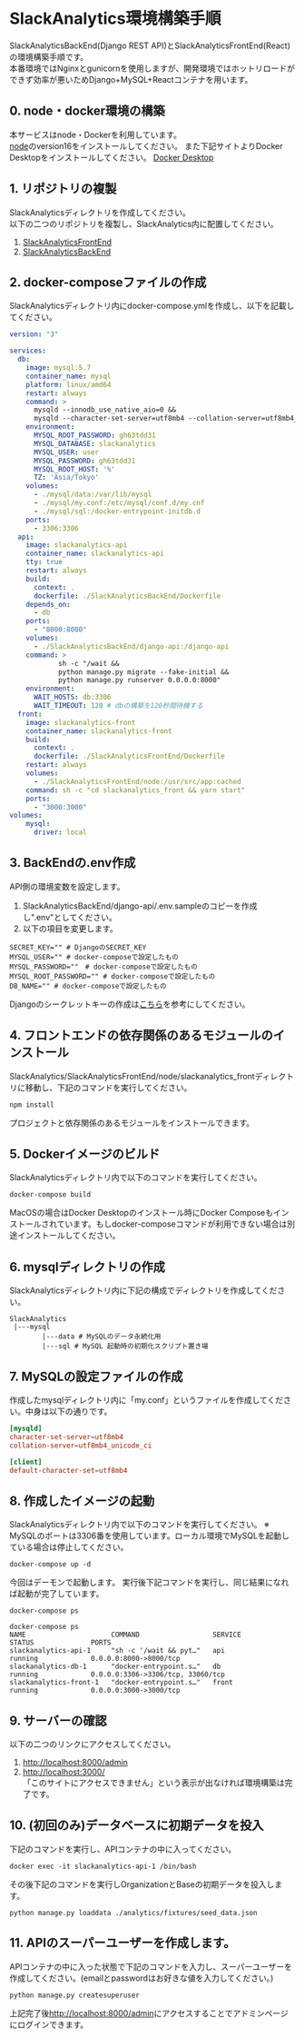 # SlackAnalytics環境構築手順
SlackAnalyticsBackEnd(Django REST API)とSlackAnalyticsFrontEnd(React)の環境構築手順です。  
本番環境ではNginxとgunicornを使用しますが、開発環境ではホットリロードができず効率が悪いためDjango+MySQL+Reactコンテナを用います。

## 0. node・docker環境の構築
本サービスはnode・Dockerを利用しています。  
[node](https://nodejs.org/ja/download/releases/)のversion16をインストールしてください。
また下記サイトよりDocker Desktopをインストールしてください。
[Docker Desktop](https://www.docker.com/products/docker-desktop/)

## 1. リポジトリの複製
SlackAnalyticsディレクトリを作成してください。  
以下の二つのリポジトリを複製し、SlackAnalytics内に配置してください。

1. [SlackAnalyticsFrontEnd](https://github.com/k1e1n04/SlackAnalyticsFrontEnd)
2. [SlackAnalyticsBackEnd](https://github.com/k1e1n04/SlackAnalyticsBackEnd)

## 2. docker-composeファイルの作成
SlackAnalyticsディレクトリ内にdocker-compose.ymlを作成し、以下を記載してください。
``` docker-compose.yml
version: "3"

services:
  db:
    image: mysql:5.7
    container_name: mysql
    platform: linux/amd64
    restart: always
    command: >
      mysqld --innodb_use_native_aio=0 &&
      mysqld --character-set-server=utf8mb4 --collation-server=utf8mb4_unicode_ci
    environment: 
      MYSQL_ROOT_PASSWORD: gh63tdd31
      MYSQL_DATABASE: slackanalytics
      MYSQL_USER: user
      MYSQL_PASSWORD: gh63tdd31
      MYSQL_ROOT_HOST: '%'
      TZ: 'Asia/Tokyo'
    volumes: 
      - ./mysql/data:/var/lib/mysql
      - ./mysql/my.conf:/etc/mysql/conf.d/my.cnf
      - ./mysql/sql:/docker-entrypoint-initdb.d
    ports: 
      - 3306:3306
  api:
    image: slackanalytics-api
    container_name: slackanalytics-api
    tty: true
    restart: always
    build:
      context: .
      dockerfile: ./SlackAnalyticsBackEnd/Dockerfile
    depends_on:
      - db
    ports:
      - "8000:8000"
    volumes:
      - ./SlackAnalyticsBackEnd/django-api:/django-api
    command: >
            sh -c "/wait &&
            python manage.py migrate --fake-initial &&
            python manage.py runserver 0.0.0.0:8000"
    environment:
      WAIT_HOSTS: db:3306
      WAIT_TIMEOUT: 120 # dbの構築を120秒間待機する
  front:
    image: slackanalytics-front
    container_name: slackanalytics-front
    build:
      context: .
      dockerfile: ./SlackAnalyticsFrontEnd/Dockerfile
    restart: always
    volumes:
      - ./SlackAnalyticsFrontEnd/node:/usr/src/app:cached
    command: sh -c "cd slackanalytics_front && yarn start"
    ports:
      - "3000:3000"
volumes:
    mysql:
      driver: local
```

## 3. BackEndの.env作成
API側の環境変数を設定します。
1. SlackAnalyticsBackEnd/django-api/.env.sampleのコピーを作成し".env"としてください。
2. 以下の項目を変更します。
```
SECRET_KEY="" # DjangoのSECRET_KEY
MYSQL_USER="" # docker-composeで設定したもの
MYSQL_PASSWORD=""　# docker-composeで設定したもの
MYSQL_ROOT_PASSWORD="" # docker-composeで設定したもの
DB_NAME="" # docker-composeで設定したもの
```
Djangoのシークレットキーの作成は[こちら](https://blog.kyanny.me/entry/2021/01/27/033507)を参考にしてください。

## 4. フロントエンドの依存関係のあるモジュールのインストール
SlackAnalytics/SlackAnalyticsFrontEnd/node/slackanalytics_frontディレクトリに移動し、下記のコマンドを実行してください。
```
npm install
```
プロジェクトと依存関係のあるモジュールをインストールできます。

## 5. Dockerイメージのビルド
SlackAnalyticsディレクトリ内で以下のコマンドを実行してください。
```
docker-compose build
```
MacOSの場合はDocker Desktopのインストール時にDocker Composeもインストールされています。もしdocker-composeコマンドが利用できない場合は別途インストールしてください。

## 6. mysqlディレクトリの作成
SlackAnalyticsディレクトリ内に下記の構成でディレクトリを作成してください。
```
SlackAnalytics
 |---mysql
        |---data # MySQLのデータ永続化用
        |---sql # MySQL 起動時の初期化スクリプト置き場
```

## 7. MySQLの設定ファイルの作成
作成したmysqlディレクトリ内に「my.conf」というファイルを作成してください。中身は以下の通りです。
``` my.conf
[mysqld]
character-set-server=utf8mb4
collation-server=utf8mb4_unicode_ci

[client]
default-character-set=utf8mb4   
```

## 8. 作成したイメージの起動
SlackAnalyticsディレクトリ内で以下のコマンドを実行してください。
※ MySQLのポートは3306番を使用しています。ローカル環境でMySQLを起動している場合は停止してください。
```
docker-compose up -d
```
今回はデーモンで起動します。
実行後下記コマンドを実行し、同じ結果になれば起動が完了しています。
```
docker-compose ps
```
```
docker-compose ps   
NAME                     COMMAND                  SERVICE             STATUS              PORTS
slackanalytics-api-1     "sh -c '/wait && pyt…"   api                 running             0.0.0.0:8000->8000/tcp
slackanalytics-db-1      "docker-entrypoint.s…"   db                  running             0.0.0.0:3306->3306/tcp, 33060/tcp
slackanalytics-front-1   "docker-entrypoint.s…"   front               running             0.0.0.0:3000->3000/tcp
```

## 9. サーバーの確認
以下の二つのリンクにアクセスしてください。  
1. [http://localhost:8000/admin](http://localhost:8000/admin)
2. [http://localhost:3000/](http://localhost:3000/)  
「このサイトにアクセスできません」という表示が出なければ環境構築は完了です。

## 10. (初回のみ)データベースに初期データを投入
下記のコマンドを実行し、APIコンテナの中に入ってください。
```
docker exec -it slackanalytics-api-1 /bin/bash
```
その後下記のコマンドを実行しOrganizationとBaseの初期データを投入します。
```
python manage.py loaddata ./analytics/fixtures/seed_data.json
```

## 11. APIのスーパーユーザーを作成します。
APIコンテナの中に入った状態で下記のコマンドを入力し、スーパーユーザーを作成してください。(emailとpasswordはお好きな値を入力してください。)
```
python manage.py createsuperuser
```
上記完了後[http://localhost:8000/admin](http://localhost:8000/admin)にアクセスすることでアドミンページにログインできます。

